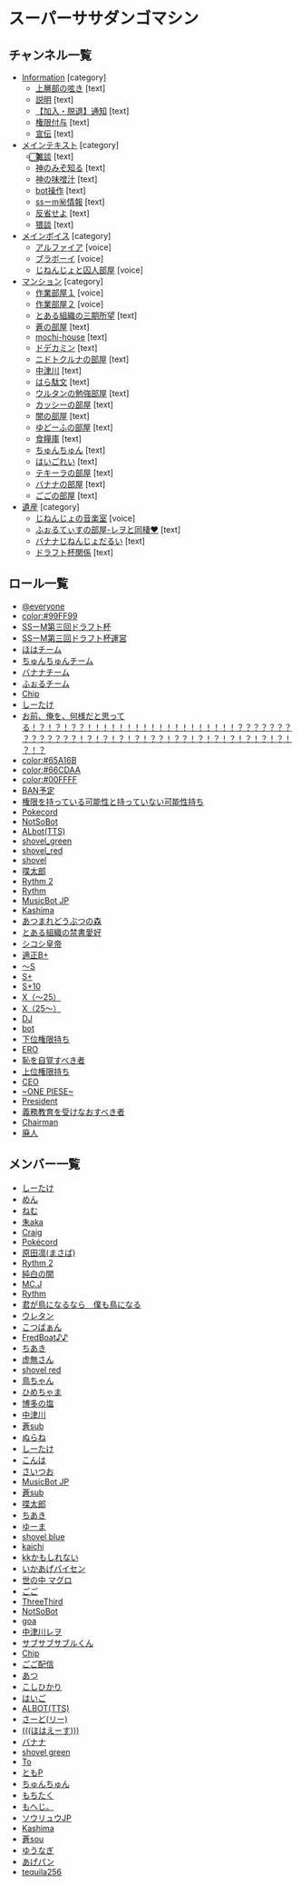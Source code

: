 # スーパーササダンゴマシン



## チャンネル一覧



- [Information](https://github.com/coolwind0202/test-repository/blob/main/channels/709348013088440332.json) [category]
	- [上層部の呟き](https://github.com/coolwind0202/test-repository/blob/main/channels/709348013088440332/623452291000827904.json) [text]
	- [説明](https://github.com/coolwind0202/test-repository/blob/main/channels/709348013088440332/709346680956256287.json) [text]
	- [【加入・脱退】通知](https://github.com/coolwind0202/test-repository/blob/main/channels/709348013088440332/623449115606646785.json) [text]
	- [権限付与](https://github.com/coolwind0202/test-repository/blob/main/channels/709348013088440332/709355974431080469.json) [text]
	- [宣伝](https://github.com/coolwind0202/test-repository/blob/main/channels/709348013088440332/711453885960683530.json) [text]
- [メインテキスト](https://github.com/coolwind0202/test-repository/blob/main/channels/623449115606646784.json) [category]
	- [⃣雑談](https://github.com/coolwind0202/test-repository/blob/main/channels/623449115606646784/623766630903578645.json) [text]
	- [神のみぞ知る](https://github.com/coolwind0202/test-repository/blob/main/channels/623449115606646784/693781203966492702.json) [text]
	- [神の味噌汁](https://github.com/coolwind0202/test-repository/blob/main/channels/623449115606646784/741164037424939018.json) [text]
	- [bot操作](https://github.com/coolwind0202/test-repository/blob/main/channels/623449115606646784/623865512929132557.json) [text]
	- [ssーm㊙情報](https://github.com/coolwind0202/test-repository/blob/main/channels/623449115606646784/693010352568270858.json) [text]
	- [反省せよ](https://github.com/coolwind0202/test-repository/blob/main/channels/623449115606646784/670242393286639626.json) [text]
	- [猥談](https://github.com/coolwind0202/test-repository/blob/main/channels/623449115606646784/661857796639293471.json) [text]
- [メインボイス](https://github.com/coolwind0202/test-repository/blob/main/channels/623449115606646786.json) [category]
	- [アルファイア](https://github.com/coolwind0202/test-repository/blob/main/channels/623449115606646786/623449115606646787.json) [voice]
	- [ブラボーイ](https://github.com/coolwind0202/test-repository/blob/main/channels/623449115606646786/623865718617669662.json) [voice]
	- [じねんじょと囚人部屋](https://github.com/coolwind0202/test-repository/blob/main/channels/623449115606646786/670209480612511764.json) [voice]
- [マンション](https://github.com/coolwind0202/test-repository/blob/main/channels/692346276846764114.json) [category]
	- [作業部屋１](https://github.com/coolwind0202/test-repository/blob/main/channels/692346276846764114/699833591227613235.json) [voice]
	- [作業部屋２](https://github.com/coolwind0202/test-repository/blob/main/channels/692346276846764114/699833631597658122.json) [voice]
	- [とある組織の三期所望](https://github.com/coolwind0202/test-repository/blob/main/channels/692346276846764114/710861806939144252.json) [text]
	- [蒼の部屋](https://github.com/coolwind0202/test-repository/blob/main/channels/692346276846764114/693004231258669056.json) [text]
	- [mochi-house](https://github.com/coolwind0202/test-repository/blob/main/channels/692346276846764114/692369949938679836.json) [text]
	- [ドデカミン](https://github.com/coolwind0202/test-repository/blob/main/channels/692346276846764114/693022109877927947.json) [text]
	- [ニドトクルナの部屋](https://github.com/coolwind0202/test-repository/blob/main/channels/692346276846764114/757881554268848179.json) [text]
	- [中津川](https://github.com/coolwind0202/test-repository/blob/main/channels/692346276846764114/693008111073755136.json) [text]
	- [はら駄文](https://github.com/coolwind0202/test-repository/blob/main/channels/692346276846764114/693004311831117835.json) [text]
	- [ウルタンの勉強部屋](https://github.com/coolwind0202/test-repository/blob/main/channels/692346276846764114/693016929207713862.json) [text]
	- [カッシーの部屋](https://github.com/coolwind0202/test-repository/blob/main/channels/692346276846764114/672418950302400512.json) [text]
	- [闇の部屋](https://github.com/coolwind0202/test-repository/blob/main/channels/692346276846764114/693013667134046228.json) [text]
	- [ゆどーふの部屋](https://github.com/coolwind0202/test-repository/blob/main/channels/692346276846764114/693086891448336455.json) [text]
	- [食糧庫](https://github.com/coolwind0202/test-repository/blob/main/channels/692346276846764114/693020168464498698.json) [text]
	- [ちゅんちゅん](https://github.com/coolwind0202/test-repository/blob/main/channels/692346276846764114/693008398643363881.json) [text]
	- [はいごれい](https://github.com/coolwind0202/test-repository/blob/main/channels/692346276846764114/694495478691397702.json) [text]
	- [テキーラの部屋](https://github.com/coolwind0202/test-repository/blob/main/channels/692346276846764114/700282484990148608.json) [text]
	- [バナナの部屋](https://github.com/coolwind0202/test-repository/blob/main/channels/692346276846764114/759195347431456828.json) [text]
	- [ごごの部屋](https://github.com/coolwind0202/test-repository/blob/main/channels/692346276846764114/693008008686338078.json) [text]
- [遺産](https://github.com/coolwind0202/test-repository/blob/main/channels/709280653656588288.json) [category]
	- [じねんじょの音楽室](https://github.com/coolwind0202/test-repository/blob/main/channels/709280653656588288/746765839029764237.json) [voice]
	- [ふぉるてぃすの部屋-レヲと同棲❤](https://github.com/coolwind0202/test-repository/blob/main/channels/709280653656588288/763726335834193930.json) [text]
	- [バナナじねんじょだるい](https://github.com/coolwind0202/test-repository/blob/main/channels/709280653656588288/693008294226296853.json) [text]
	- [ドラフト杯関係](https://github.com/coolwind0202/test-repository/blob/main/channels/709280653656588288/754305355378589756.json) [text]



## ロール一覧



- [@everyone](https://github.com/coolwind0202/test-repository/blob/main/roles/623449115178565642.json)
- [color:#99FF99](https://github.com/coolwind0202/test-repository/blob/main/roles/769095981312507924.json)
- [SSーM第三回ドラフト杯](https://github.com/coolwind0202/test-repository/blob/main/roles/764073732775739392.json)
- [SSーM第三回ドラフト杯運営](https://github.com/coolwind0202/test-repository/blob/main/roles/764075215168077834.json)
- [ほはチーム](https://github.com/coolwind0202/test-repository/blob/main/roles/764103035114618940.json)
- [ちゅんちゅんチーム](https://github.com/coolwind0202/test-repository/blob/main/roles/764103007922290748.json)
- [バナナチーム](https://github.com/coolwind0202/test-repository/blob/main/roles/764101833596993536.json)
- [ふぉるチーム](https://github.com/coolwind0202/test-repository/blob/main/roles/764102896458792961.json)
- [Chip](https://github.com/coolwind0202/test-repository/blob/main/roles/745808069593792535.json)
- [しーたけ](https://github.com/coolwind0202/test-repository/blob/main/roles/750310908601041057.json)
- [お前、俺を、何様だと思ってる！？！？！？？！！！！！！！！！！！！！！！！！！！？？？？？？？？？？？？？？！？！？！？！？！？？！？？！？！？！？！？！？！？！？！？](https://github.com/coolwind0202/test-repository/blob/main/roles/740604527295594587.json)
- [color:#65A16B](https://github.com/coolwind0202/test-repository/blob/main/roles/726410028185026643.json)
- [color:#66CDAA](https://github.com/coolwind0202/test-repository/blob/main/roles/704273070231388203.json)
- [color:#00FFFF](https://github.com/coolwind0202/test-repository/blob/main/roles/690399420193177620.json)
- [BAN予定](https://github.com/coolwind0202/test-repository/blob/main/roles/740604099736633465.json)
- [権限を持っている可能性と持っていない可能性持ち](https://github.com/coolwind0202/test-repository/blob/main/roles/752477259427872819.json)
- [Pokecord](https://github.com/coolwind0202/test-repository/blob/main/roles/689473858092269593.json)
- [NotSoBot](https://github.com/coolwind0202/test-repository/blob/main/roles/688990468394188800.json)
- [ALbot(TTS)](https://github.com/coolwind0202/test-repository/blob/main/roles/731049257188196365.json)
- [shovel_green](https://github.com/coolwind0202/test-repository/blob/main/roles/678142829851181076.json)
- [shovel_red](https://github.com/coolwind0202/test-repository/blob/main/roles/678142733143113728.json)
- [shovel](https://github.com/coolwind0202/test-repository/blob/main/roles/697080165682905128.json)
- [喋太郎](https://github.com/coolwind0202/test-repository/blob/main/roles/723521095889846312.json)
- [Rythm 2](https://github.com/coolwind0202/test-repository/blob/main/roles/640469058176679967.json)
- [Rythm](https://github.com/coolwind0202/test-repository/blob/main/roles/637266865348935690.json)
- [MusicBot JP](https://github.com/coolwind0202/test-repository/blob/main/roles/636837496042422272.json)
- [Kashima](https://github.com/coolwind0202/test-repository/blob/main/roles/623866123632377866.json)
- [あつまれどうぶつの森](https://github.com/coolwind0202/test-repository/blob/main/roles/711374019722739843.json)
- [とある組織の禁書愛好](https://github.com/coolwind0202/test-repository/blob/main/roles/710861503103893624.json)
- [シコシ皇帝](https://github.com/coolwind0202/test-repository/blob/main/roles/709643986595217459.json)
- [適正B+](https://github.com/coolwind0202/test-repository/blob/main/roles/714339228724494477.json)
- [～S](https://github.com/coolwind0202/test-repository/blob/main/roles/709188302888108135.json)
- [S+](https://github.com/coolwind0202/test-repository/blob/main/roles/709188258470559955.json)
- [S+10](https://github.com/coolwind0202/test-repository/blob/main/roles/716229679874310184.json)
- [X（～25）](https://github.com/coolwind0202/test-repository/blob/main/roles/709188157844881451.json)
- [X（25～）](https://github.com/coolwind0202/test-repository/blob/main/roles/709188021827666024.json)
- [DJ](https://github.com/coolwind0202/test-repository/blob/main/roles/653596858865811456.json)
- [bot](https://github.com/coolwind0202/test-repository/blob/main/roles/630274611270909962.json)
- [下位権限持ち](https://github.com/coolwind0202/test-repository/blob/main/roles/715820960212844605.json)
- [ERO](https://github.com/coolwind0202/test-repository/blob/main/roles/715818594927247372.json)
- [恥を自覚すべき者](https://github.com/coolwind0202/test-repository/blob/main/roles/699555395441655819.json)
- [上位権限持ち](https://github.com/coolwind0202/test-repository/blob/main/roles/662536706305687582.json)
- [CEO](https://github.com/coolwind0202/test-repository/blob/main/roles/661949079705747474.json)
- [~ONE PIESE~](https://github.com/coolwind0202/test-repository/blob/main/roles/735105650555748403.json)
- [President](https://github.com/coolwind0202/test-repository/blob/main/roles/630035037202677761.json)
- [義務教育を受けなおすべき者](https://github.com/coolwind0202/test-repository/blob/main/roles/700678375089504406.json)
- [Chairman](https://github.com/coolwind0202/test-repository/blob/main/roles/697080392842477568.json)
- [廃人](https://github.com/coolwind0202/test-repository/blob/main/roles/746721961974956123.json)



## メンバー一覧



- [しーたけ](https://github.com/coolwind0202/test-repository/blob/main/members/596890082590457858.json)
- [めん](https://github.com/coolwind0202/test-repository/blob/main/members/513375838507630604.json)
- [ねむ](https://github.com/coolwind0202/test-repository/blob/main/members/504667992718704661.json)
- [朱aka](https://github.com/coolwind0202/test-repository/blob/main/members/519434882460549169.json)
- [Craig](https://github.com/coolwind0202/test-repository/blob/main/members/272937604339466240.json)
- [Pokécord](https://github.com/coolwind0202/test-repository/blob/main/members/365975655608745985.json)
- [原田凛(まさば)](https://github.com/coolwind0202/test-repository/blob/main/members/479626989553188865.json)
- [Rythm 2](https://github.com/coolwind0202/test-repository/blob/main/members/252128902418268161.json)
- [純白の闇](https://github.com/coolwind0202/test-repository/blob/main/members/475916023690821642.json)
- [MC.J](https://github.com/coolwind0202/test-repository/blob/main/members/544009297990778880.json)
- [Rythm](https://github.com/coolwind0202/test-repository/blob/main/members/235088799074484224.json)
- [君が鳥になるなら　僕も鳥になる](https://github.com/coolwind0202/test-repository/blob/main/members/551752505558695936.json)
- [ウレタン](https://github.com/coolwind0202/test-repository/blob/main/members/446286203101249567.json)
- [こつばぁん](https://github.com/coolwind0202/test-repository/blob/main/members/713618598253297725.json)
- [FredBoat♪♪](https://github.com/coolwind0202/test-repository/blob/main/members/184405311681986560.json)
- [ちあき](https://github.com/coolwind0202/test-repository/blob/main/members/449844516854431745.json)
- [虚無さん](https://github.com/coolwind0202/test-repository/blob/main/members/564281923413868554.json)
- [shovel red](https://github.com/coolwind0202/test-repository/blob/main/members/600611680711606284.json)
- [鳥ちゃん](https://github.com/coolwind0202/test-repository/blob/main/members/528548599475208193.json)
- [ひめちゃま](https://github.com/coolwind0202/test-repository/blob/main/members/555771824613490688.json)
- [博多の塩](https://github.com/coolwind0202/test-repository/blob/main/members/602449067725029382.json)
- [中津川](https://github.com/coolwind0202/test-repository/blob/main/members/703595224727027723.json)
- [蒼sub](https://github.com/coolwind0202/test-repository/blob/main/members/707515466410623046.json)
- [ぬらね](https://github.com/coolwind0202/test-repository/blob/main/members/553213030473924609.json)
- [しーたけ](https://github.com/coolwind0202/test-repository/blob/main/members/285999013310889995.json)
- [こんは](https://github.com/coolwind0202/test-repository/blob/main/members/508677905396531205.json)
- [さいつお](https://github.com/coolwind0202/test-repository/blob/main/members/564240620433047561.json)
- [MusicBot JP](https://github.com/coolwind0202/test-repository/blob/main/members/482561727066537994.json)
- [蒼sub](https://github.com/coolwind0202/test-repository/blob/main/members/707522898029445151.json)
- [喋太郎](https://github.com/coolwind0202/test-repository/blob/main/members/518899666637553667.json)
- [ちあき](https://github.com/coolwind0202/test-repository/blob/main/members/590894272040140853.json)
- [ゆーま](https://github.com/coolwind0202/test-repository/blob/main/members/540877088270319616.json)
- [shovel blue](https://github.com/coolwind0202/test-repository/blob/main/members/533698325203910668.json)
- [kaichi](https://github.com/coolwind0202/test-repository/blob/main/members/412292404356579339.json)
- [kkかもしれない](https://github.com/coolwind0202/test-repository/blob/main/members/460324212582645761.json)
- [いかあげパイセン](https://github.com/coolwind0202/test-repository/blob/main/members/438973926903906304.json)
- [世の中 マグロ](https://github.com/coolwind0202/test-repository/blob/main/members/570588461464158213.json)
- [ごご](https://github.com/coolwind0202/test-repository/blob/main/members/406038722493022222.json)
- [ThreeThird](https://github.com/coolwind0202/test-repository/blob/main/members/581723317829107712.json)
- [NotSoBot](https://github.com/coolwind0202/test-repository/blob/main/members/439205512425504771.json)
- [goa](https://github.com/coolwind0202/test-repository/blob/main/members/542640479632883723.json)
- [中津川レヲ](https://github.com/coolwind0202/test-repository/blob/main/members/677040897514536960.json)
- [サブサブサブルくん](https://github.com/coolwind0202/test-repository/blob/main/members/665917124467884052.json)
- [Chip](https://github.com/coolwind0202/test-repository/blob/main/members/614109280508968980.json)
- [ごご配信](https://github.com/coolwind0202/test-repository/blob/main/members/735687067488485516.json)
- [あつ](https://github.com/coolwind0202/test-repository/blob/main/members/696548865075183616.json)
- [こしひかり](https://github.com/coolwind0202/test-repository/blob/main/members/625161458145034270.json)
- [はいご](https://github.com/coolwind0202/test-repository/blob/main/members/678585778514952202.json)
- [ALBOT(TTS)](https://github.com/coolwind0202/test-repository/blob/main/members/727508841368911943.json)
- [さーど(リー)](https://github.com/coolwind0202/test-repository/blob/main/members/678496951674732544.json)
- [(((ほはえーす)))](https://github.com/coolwind0202/test-repository/blob/main/members/583943953213161473.json)
- [バナナ](https://github.com/coolwind0202/test-repository/blob/main/members/724224652691374101.json)
- [shovel green](https://github.com/coolwind0202/test-repository/blob/main/members/600611976024162304.json)
- [To](https://github.com/coolwind0202/test-repository/blob/main/members/623770783369396224.json)
- [ともP](https://github.com/coolwind0202/test-repository/blob/main/members/470129095297073153.json)
- [ちゅんちゅん](https://github.com/coolwind0202/test-repository/blob/main/members/419514060107939842.json)
- [もちたく](https://github.com/coolwind0202/test-repository/blob/main/members/563183817263677460.json)
- [もへじ。](https://github.com/coolwind0202/test-repository/blob/main/members/557939240663515147.json)
- [ソウリュウJP](https://github.com/coolwind0202/test-repository/blob/main/members/607807041104379924.json)
- [Kashima](https://github.com/coolwind0202/test-repository/blob/main/members/424137718961012737.json)
- [蒼sou](https://github.com/coolwind0202/test-repository/blob/main/members/476926182424838164.json)
- [ゆうなぎ](https://github.com/coolwind0202/test-repository/blob/main/members/293333858907324417.json)
- [あげパン](https://github.com/coolwind0202/test-repository/blob/main/members/545612485055479821.json)
- [tequila256](https://github.com/coolwind0202/test-repository/blob/main/members/391176786320556034.json)